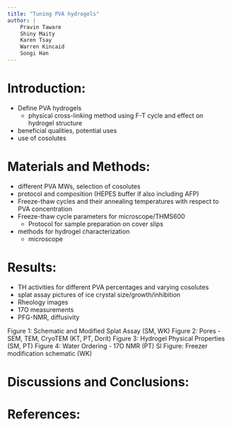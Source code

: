 ```yaml
---
title: "Tuning PVA hydrogels"
author: |
    Pravin Taware
    Shiny Maity
    Karen Tsay
    Warren Kincaid
    Songi Han
---
```


# Introduction:

- Define PVA hydrogels
	- physical cross-linking method using F-T cycle and effect on hydrogel structure
- beneficial qualities, potential uses
- use of cosolutes



# Materials and Methods:

- different PVA MWs, selection of cosolutes
- protocol and composition (HEPES buffer if also including AFP)
- Freeze-thaw cycles and their annealing temperatures with respect to PVA concentration 
- Freeze-thaw cycle parameters for microscope/THMS600
	- Protocol for sample preparation on cover slips
- methods for hydrogel characterization
	- microscope

# Results:

- TH activities for different PVA percentages and varying cosolutes
- splat assay pictures of ice crystal size/growth/inhibition
- Rheology images 
- 17O measurements
- PFG-NMR, diffusivity

Figure 1: Schematic and Modified Splat Assay (SM, WK)
Figure 2: Pores - SEM, TEM, CryoTEM (KT, PT, Dorit)
Figure 3: Hydrogel Physical Properties (SM, PT)
Figure 4: Water Ordering - 17O NMR (PT)
SI Figure: Freezer modification schematic (WK)


# Discussions and Conclusions:

# References:








